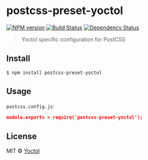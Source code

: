 # postcss-preset-yoctol

[![NPM version][npm-image]][npm-url]
[![Build Status][travis-image]][travis-url]
[![Dependency Status][david_img]][david_site]

> Yoctol specific configuration for PostCSS


## Install

```
$ npm install postcss-preset-yoctol
```


## Usage

`postcss.config.js`:

```json
module.exports = require('postcss-preset-yoctol');
```


## License

MIT © [Yoctol](https://github.com/Yoctol/postcss-preset-yoctol)

[npm-image]: https://badge.fury.io/js/postcss-preset-yoctol.svg
[npm-url]: https://npmjs.org/package/postcss-preset-yoctol
[travis-image]: https://travis-ci.org/Yoctol/postcss-preset-yoctol.svg
[travis-url]: https://travis-ci.org/Yoctol/postcss-preset-yoctol
[david_img]: https://david-dm.org/Yoctol/postcss-preset-yoctol.svg
[david_site]: https://david-dm.org/Yoctol/postcss-preset-yoctol

